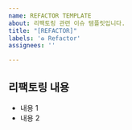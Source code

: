 ```yaml
---
name: REFACTOR TEMPLATE
about: 리팩토링 관련 이슈 템플릿입니다.
title: "[REFACTOR]"
labels: '♻️ Refactor'
assignees: ''

---
```


## 리팩토링 내용

- 내용 1
- 내용 2
